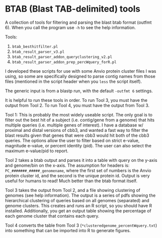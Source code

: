# BTAB (Blast TAB-delimited) tools

A collection of tools for filtering and parsing the blast btab format (outfmt 6). When you call the program use ```-h``` to see the help information.

Tools:

1. ```btab_besthitfilter.pl```
2. ```btab_result_parser_v3.pl```
3. ```btab_result_parser_addon_queryclustering_v2.pl```
4. ```btab_result_parser_addon_prep_percWquery_forR.pl```

I developed these scripts for use with some Anvio protein cluster files I was using, so some are specifically designed to parse contig names from those files (mentioned in the script header when you ```less``` the script itself).

The generic input is from a blastp run, with the default ```-outfmt 6``` settings.

It is helpful to run these tools in order. To run Tool 3, you must have the output from Tool 2. To run Tool 4, you must have the output from Tool 3. 

Tool 1: This is probably the most widely useable script. The only goal is to filter out the best hit of a subject (i.e. contig/gene from a genome) that hits multiple queries (i.e. multiple genes of interest). I have a database w/ proximal and distal versions of cbb3, and wanted a fast way to filter the blast results given that genes that were cbb3 would hit both of the cbb3 queries. The options allow the user to filter based on strict e-value, magnitude e-value, or percent identity (pid). The user can also select the maximum e-value/pid to report.

Tool 2 takes a btab output and parses it into a table with query on the y-axis and genome/bin on the x-axis. The assumption for headers is: ```PC_#######_#####_genomename```, where the first set of numbers is the Anvio protein cluster id, and the second is the unique protein id. Output is very useful for humans to read! Much better than the btab format itself.

Tool 3 takes the output from Tool 2, and a file showing clustering of genomes (see help information). The output is a series of pdfs showing the hierarchical clustering of queries based on all genomes (separated) and genome clusters. This creates and runs an R script, so you should have R installed. Additionally, you get an output table showing the percentage of each genome cluster that contains each query.

Tool 4 converts the table from Tool 3 (```*clusteredgenome_percentWquery.txt```) into something that can be imported into R to generate figures.
